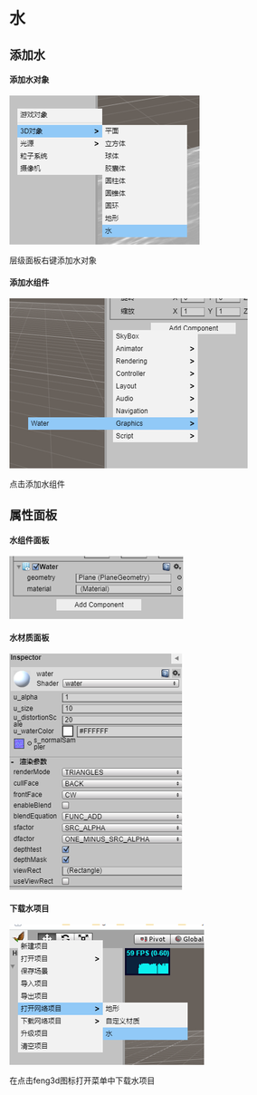 # 水

## 添加水
#### 添加水对象

![](_images/addwater.png)

层级面板右键添加水对象

#### 添加水组件

![](_images/addwatercomponent.png)

点击添加水组件

## 属性面板
#### 水组件面板
![](_images/watercomponent.png)

#### 水材质面板
![](_images/WaterMaterial.png)

#### 下载水项目

![](_images/waterproject.png)

在点击feng3d图标打开菜单中下载水项目